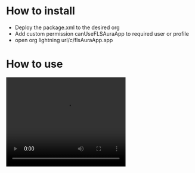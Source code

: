 # How to install 

* Deploy the package.xml to the desired org
* Add custom permission canUseFLSAuraApp to required user or profile
* open org lightning url/c/flsAuraApp.app


# How to use 
<video width="320" height="240" controls>
  <source src="./assets/flsTool.webm" type="video/webm">
</video>